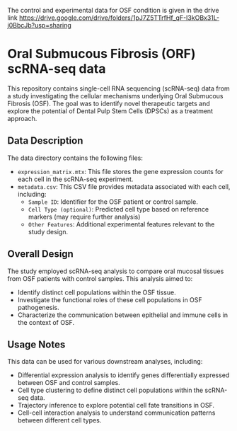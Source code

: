 The control and experimental data for OSF condition is given in the drive link
https://drive.google.com/drive/folders/1pJ7Z5TTrfHf_qF-I3kOBx31L-j0BbcJb?usp=sharing

# Oral Submucous Fibrosis (ORF) scRNA-seq data
This repository contains single-cell RNA sequencing (scRNA-seq) data from a study investigating the cellular mechanisms underlying Oral Submucous Fibrosis (OSF). The goal was to identify novel therapeutic targets and explore the potential of Dental Pulp Stem Cells (DPSCs) as a treatment approach.

## Data Description
The data directory contains the following files:
* `expression_matrix.mtx`: This file stores the gene expression counts for each cell in the scRNA-seq experiment.
* `metadata.csv`: This CSV file provides metadata associated with each cell, including:
    * `Sample ID`: Identifier for the OSF patient or control sample.
    * `Cell Type (optional)`: Predicted cell type based on reference markers (may require further analysis)
    * `Other Features`: Additional experimental features relevant to the study design.

## Overall Design
The study employed scRNA-seq analysis to compare oral mucosal tissues from OSF patients with control samples. This analysis aimed to:

* Identify distinct cell populations within the OSF tissue.
* Investigate the functional roles of these cell populations in OSF pathogenesis.
* Characterize the communication between epithelial and immune cells in the context of OSF.

## Usage Notes
This data can be used for various downstream analyses, including:

* Differential expression analysis to identify genes differentially expressed between OSF and control samples.
* Cell type clustering to define distinct cell populations within the scRNA-seq data.
* Trajectory inference to explore potential cell fate transitions in OSF.
* Cell-cell interaction analysis to understand communication patterns between different cell types.